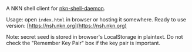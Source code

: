A NKN shell client for
[nkn-shell-daemon](https://github.com/nknorg/nkn-shell-daemon).

Usage: open `index.html` in browser or hosting it somewhere.
Ready to use version: [https://nsh.nkn.org](https://nsh.nkn.org)

Note: secret seed is stored in browser's LocalStorage in plaintext. Do not check
the "Remember Key Pair" box if the key pair is important.
